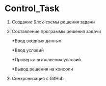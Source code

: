# Control_Task

1. Создание Блок-схемы решения задачи
2. Составление программы решения задачи

    *Ввод входных данных

    *Ввод условий

    *Проверка выполнения условий

    *Вывод решения на консоли
    
3. Синхронизация с GitHub